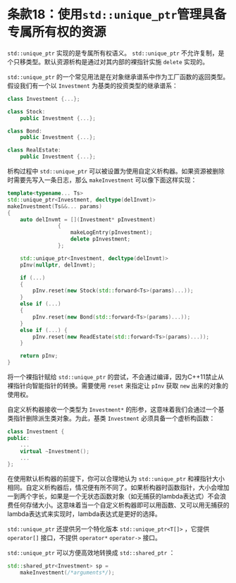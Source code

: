 # 条款18：使用`std::unique_ptr`管理具备专属所有权的资源

`std::unique_ptr` 实现的是专属所有权语义。 `std::unique_ptr` 不允许复制，是个只移类型。默认资源析构是通过对其内部的裸指针实施 `delete` 实现的。

`std::unique_ptr` 的一个常见用法是在对象继承谱系中作为工厂函数的返回类型。假设我们有一个以 `Investment` 为基类的投资类型的继承谱系：

```cpp
class Investment {...};

class Stock:
    public Investment {...};

class Bond:
    public Investment {...};

class RealEstate:
    public Investment {...};
```

析构过程中 `std::unique_ptr` 可以被设置为使用自定义析构器。如果资源被删除时需要先写入一条日志，那么 `makeInvestment` 可以像下面这样实现：

```cpp        
template<typename... Ts>
std::unique_ptr<Investment, decltype(delInvmt)>
makeInvestment(Ts&&... params)
{
    auto delInvmt = [](Investment* pInvestment)
                {
                    makeLogEntry(pInvestment);
                    delete pInvestment;
                };

    std::unique_ptr<Investment, decltype(delInvmt)>
    pInv(nullptr, delInvmt);

    if (...) 
    {
        pInv.reset(new Stock(std::forward<Ts>(params)...));
    } 
    else if (...) 
    {
        pInv.reset(new Bond(std::forward<Ts>(params)...));
    }
    else if (...) {
        pInv.reset(new ReadEstate(std::forward<Ts>(params)...));
    }

    return pInv;
}
```

将一个裸指针赋给 `std::unique_ptr` 的尝试，不会通过编译，因为C++11禁止从裸指针向智能指针的转换。需要使用 `reset` 来指定让 `pInv` 获取 `new` 出来的对象的使用权。

自定义析构器接收一个类型为 `Investment*` 的形参，这意味着我们会通过一个基类指针删除派生类对象。为此，基类 `Investment` 必须具备一个虚析构函数：

```cpp
class Investment {
public:
    ...
    virtual ~Investment();
    ...
};
```

在使用默认析构器的前提下，你可以合理地认为 `std::unique_ptr` 和裸指针大小相同。自定义析构器后，情况便有所不同了。如果析构器时函数指针，大小会增加一到两个字长，如果是一个无状态函数对象（如无捕获的lambda表达式）不会浪费任何存储大小。这意味着当一个自定义析构器即可以用函数、又可以用无捕获的lambda表达式来实现时，lambda表达式是更好的选择。

`std::unique_ptr` 还提供另一个特化版本 `std::unique_ptr<T[]>` ，它提供 `operator[]` 接口，不提供 `operator*` `operator->` 接口。

`std::unique_ptr` 可以方便高效地转换成 `std::shared_ptr` ：

```cpp
std::shared_ptr<Investment> sp =
    makeInvestment(/*arguments*/);
```
